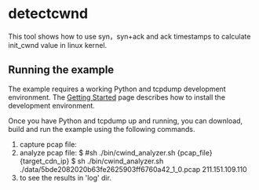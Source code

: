 # detectcwnd
This tool shows how to use syn，syn+ack and ack timestamps to calculate init_cwnd value in linux kernel.

## Running the example

The example requires a working Python and tcpdump development environment. The [Getting
Started](https://www.python.org/about/gettingstarted/) page describes how to install the
development environment.

Once you have Python and tcpdump up and running, you can download, build and run the example
using the following commands.

1. capture pcap file:
2. analyze pcap file:
    $ #sh ./bin/cwind_analyzer.sh {pcap_file} {target_cdn_ip}
    $ sh ./bin/cwind_analyzer.sh ./data/5bde2082020b63fe2625903ff6760a42_1_0.pcap 211.151.109.110 
3. to see the results in 'log' dir.
